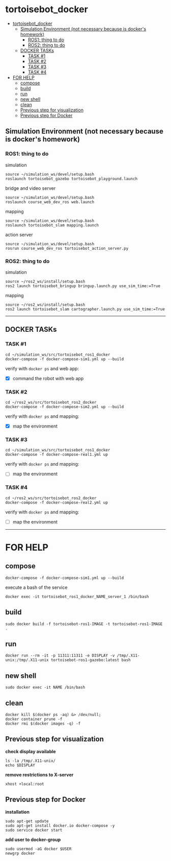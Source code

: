 # tortoisebot_docker

- [tortoisebot\_docker](#tortoisebot_docker)
  - [Simulation Environment (not necessary because is docker's homework)](#simulation-environment-not-necessary-because-is-dockers-homework)
    - [ROS1: thing to do](#ros1-thing-to-do)
    - [ROS2: thing to do](#ros2-thing-to-do)
  - [DOCKER TASKs](#docker-tasks)
    - [TASK #1](#task-1)
    - [TASK #2](#task-2)
    - [TASK #3](#task-3)
    - [TASK #4](#task-4)
- [FOR HELP](#for-help)
  - [compose](#compose)
  - [build](#build)
  - [run](#run)
  - [new shell](#new-shell)
  - [clean](#clean)
  - [Previous step for visualization](#previous-step-for-visualization)
  - [Previous step for Docker](#previous-step-for-docker)

## Simulation Environment (not necessary because is docker's homework)
### ROS1: thing to do
simulation

    source ~/simulation_ws/devel/setup.bash
    roslaunch tortoisebot_gazebo tortoisebot_playground.launch

bridge and video server

    source ~/simulation_ws/devel/setup.bash
    roslaunch course_web_dev_ros web.launch

mapping

    source ~/simulation_ws/devel/setup.bash
    roslaunch tortoisebot_slam mapping.launch

action server

    source ~/simulation_ws/devel/setup.bash
    rosrun course_web_dev_ros tortoisebot_action_server.py

### ROS2: thing to do
simulation

    source ~/ros2_ws/install/setup.bash
    ros2 launch tortoisebot_bringup bringup.launch.py use_sim_time:=True

mapping

    source ~/ros2_ws/install/setup.bash
    ros2 launch tortoisebot_slam cartographer.launch.py use_sim_time:=True

--------------------------------------------------
## DOCKER TASKs
### TASK #1
    cd ~/simulation_ws/src/tortoisebot_ros1_docker
    docker-compose -f docker-compose-sim1.yml up --build
verify with `docker ps` and web app:
- [x] command the robot with web app

### TASK #2
    cd ~/ros2_ws/src/tortoisebot_ros2_docker
    docker-compose -f docker-compose-sim2.yml up --build
verify with `docker ps` and mapping:
- [x] map the environment

### TASK #3
    cd ~/simulation_ws/src/tortoisebot_ros1_docker
    docker-compose -f docker-compose-real1.yml up 
verify with `docker ps` and mapping:
- [ ] map the environment

### TASK #4
    cd ~/ros2_ws/src/tortoisebot_ros2_docker
    docker-compose -f docker-compose-real2.yml up 
verify with `docker ps` and mapping:
- [ ] map the environment

--------------------------------------------------

# FOR HELP

## compose

    docker-compose -f docker-compose-sim1.yml up --build

execute a bash of the service

    docker exec -it tortoisebot_ros1_docker_NAME_server_1 /bin/bash
## build

    sudo docker build -f tortoisebot-ros1-IMAGE -t tortoisebot-ros1-IMAGE .

## run

    docker run --rm -it -p 11311:11311 -e DISPLAY -v /tmp/.X11-unix:/tmp/.X11-unix tortoisebot-ros1-gazebo:latest bash

## new shell

    sudo docker exec -it NAME /bin/bash

## clean
    docker kill $(docker ps -aq) &> /dev/null;
    docker container prune -f
    docker rmi $(docker images -q) -f

## Previous step for visualization
**check display available**

    ls -la /tmp/.X11-unix/
    echo $DISPLAY

**remove restrictions to X-server**

    xhost +local:root

## Previous step for Docker 
**installation**
    
    sudo apt-get update
    sudo apt-get install docker.io docker-compose -y
    sudo service docker start

**add user to docker-group**
    
    sudo usermod -aG docker $USER
    newgrp docker

